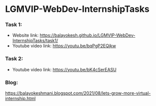 # LGMVIP-WebDev-InternshipTasks

### Task 1: 
 * Website link: https://balayokesh.github.io/LGMVIP-WebDev-InternshipTasks/task1/  
 * Youtube video link: https://youtu.be/bqPgP2EQjkw

### Task 2:
 * Youtube video link: https://youtu.be/bK4cSerEASU
 
### Blog:
https://balayokeshmani.blogspot.com/2021/08/lets-grow-more-virtual-internship.html
